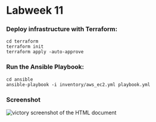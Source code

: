 # Labweek 11

### Deploy infrastructure with Terraform:
```
cd terraform
terraform init
terraform apply -auto-approve
```

### Run the Ansible Playbook:
```
cd ansible
ansible-playbook -i inventory/aws_ec2.yml playbook.yml
```

### Screenshot
![victory screenshot of the HTML document](Lab6AWSami.png)

